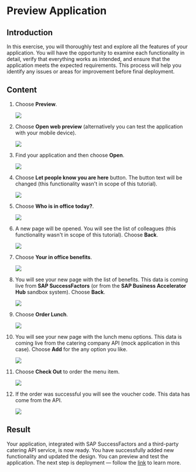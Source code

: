# Preview Application

## Introduction

In this exercise, you will thoroughly test and explore all the features of your application. You will have the opportunity to examine each functionality in detail, verify that everything works as intended, and ensure that the application meets the expected requirements. This process will help you identify any issues or areas for improvement before final deployment.

## Content

1. Choose **Preview**.

    ![](img/f01.png) 

2. Choose **Open web preview** (alternatively you can test the application with your mobile device).

    ![](img/f02.png) 

3. Find your application and then choose **Open**.

    ![](img/f03.png) 

4. Choose **Let people know you are here** button. The button text will be changed (this functionality wasn't in scope of this tutorial).

    ![](img/f04.png) 

5. Choose **Who is in office today?**. 

    ![](img/f05.png) 

6. A new page will be opened. You will see the list of colleagues (this functionality wasn't in scope of this tutorial). Choose **Back**.

    ![](img/f06.png) 

7. Choose **Your in office benefits**.

    ![](img/f07.png) 

8. You will see your new page with the list of benefits. This data is coming live from **SAP SuccessFactors** (or from the **SAP Business Accelerator Hub** sandbox system). Choose **Back**.

    ![](img/f08.png) 

9. Choose **Order Lunch**.

    ![](img/f10.png) 

10. You will see your new page with the lunch menu options. This data is coming live from the catering company API (mock application in this case). Choose **Add** for the any option you like.

    ![](img/f11.png) 

11. Choose **Check Out** to order the menu item.

    ![](img/f12.png) 

12. If the order was successful you will see the voucher code. This data has come from the API.

    ![](img/f13.png)

## Result

Your application, integrated with SAP SuccessFactors and a third-party catering API service, is now ready. You have successfully added new functionality and updated the design. You can preview and test the application. The next step is deployment — follow the [link](https://developers.sap.com/tutorials/build-apps-deply..html) to learn more.